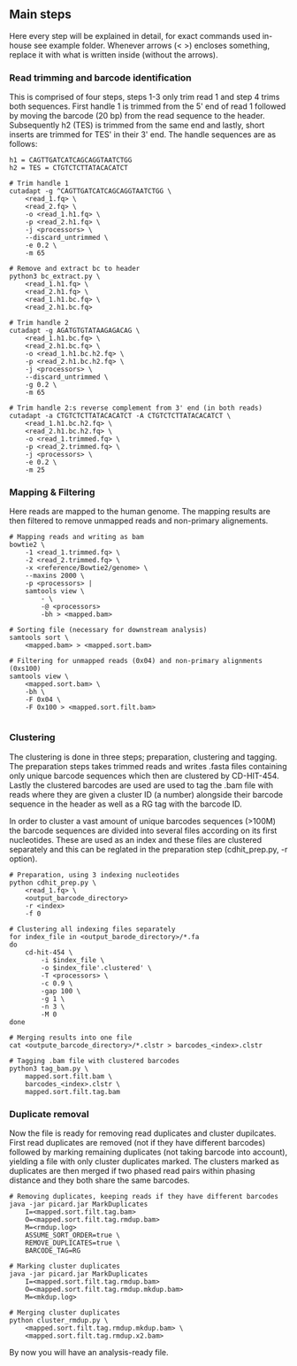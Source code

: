 ## Main steps
Here every step will be explained in detail, for exact commands used in-house see example folder. Whenever arrows (< >) 
encloses something, replace it with what is written inside (without the arrows). 

### Read trimming and barcode identification
This is comprised of four steps, steps 1-3 only trim read 1 and step 4 trims both sequences. First handle 1 is trimmed 
from the 5' end of read 1 followed by moving the barcode (20 bp) from the read sequence to the header. Subsequently 
h2 (TES) is trimmed from the same end and lastly, short inserts are trimmed for TES' in their 3' end. The handle 
sequences are as follows:

```
h1 = CAGTTGATCATCAGCAGGTAATCTGG
h2 = TES = CTGTCTCTTATACACATCT

```

```
# Trim handle 1
cutadapt -g ^CAGTTGATCATCAGCAGGTAATCTGG \
    <read_1.fq> \
    <read_2.fq> \
    -o <read_1.h1.fq> \
    -p <read_2.h1.fq> \
    -j <processors> \
    --discard_untrimmed \
    -e 0.2 \
    -m 65 
  
# Remove and extract bc to header  
python3 bc_extract.py \
    <read_1.h1.fq> \
    <read_2.h1.fq> \
    <read_1.h1.bc.fq> \
    <read_2.h1.bc.fq>
 
# Trim handle 2 
cutadapt -g AGATGTGTATAAGAGACAG \
    <read_1.h1.bc.fq> \    
    <read_2.h1.bc.fq> \
    -o <read_1.h1.bc.h2.fq> \
    -p <read_2.h1.bc.h2.fq> \
    -j <processors> \
    --discard_untrimmed \
    -g 0.2 \
    -m 65
    
# Trim handle 2:s reverse complement from 3' end (in both reads)  
cutadapt -a CTGTCTCTTATACACATCT -A CTGTCTCTTATACACATCT \
    <read_1.h1.bc.h2.fq> \    
    <read_2.h1.bc.h2.fq> \
    -o <read_1.trimmed.fq> \
    -p <read_2.trimmed.fq> \
    -j <processors> \
    -e 0.2 \
    -m 25
```

### Mapping & Filtering

Here reads are mapped to the human genome. The mapping results are then filtered to remove unmapped reads and
non-primary alignements.

```
# Mapping reads and writing as bam
bowtie2 \
    -1 <read_1.trimmed.fq> \
    -2 <read_2.trimmed.fq> \
    -x <reference/Bowtie2/genome> \
    --maxins 2000 \
    -p <processors> |
    samtools view \
        - \
        -@ <processors>
        -bh > <mapped.bam>
   
# Sorting file (necessary for downstream analysis)
samtools sort \
    <mapped.bam> > <mapped.sort.bam>
    
# Filtering for unmapped reads (0x04) and non-primary alignments (0xs100)
samtools view \
    <mapped.sort.bam> \
    -bh \
    -F 0x04 \
    -F 0x100 > <mapped.sort.filt.bam> 
    
```

### Clustering

The clustering is done in three steps; preparation, clustering and tagging. The preparation steps takes trimmed reads
and writes .fasta files containing only unique barcode sequences which then are clustered by CD-HIT-454. Lastly the
clustered barcodes are used are used to tag the .bam file with reads where they are given a cluster ID (a number) 
alongside their barcode sequence in the header as well as a RG tag with the barcode ID.

In order to cluster a vast amount of unique barcodes sequences (>100M) the barcode sequences are divided into several 
files according on its first nucleotides. These are used as an index and these files are clustered separately and this
can be reglated in the preparation step (cdhit_prep.py, -r option).

```
# Preparation, using 3 indexing nucleotides
python cdhit_prep.py \
    <read_1.fq> \
    <output_barcode_directory>
    -r <index>
    -f 0
    
# Clustering all indexing files separately
for index_file in <output_barode_directory>/*.fa
do
    cd-hit-454 \
        -i $index_file \
        -o $index_file'.clustered' \
        -T <processors> \
        -c 0.9 \
        -gap 100 \
        -g 1 \
        -n 3 \
        -M 0
done

# Merging results into one file
cat <outpute_barcode_directory>/*.clstr > barcodes_<index>.clstr
 
# Tagging .bam file with clustered barcodes
python3 tag_bam.py \
    mapped.sort.filt.bam \
    barcodes_<index>.clstr \
    mapped.sort.filt.tag.bam

```

### Duplicate removal

Now the file is ready for removing read duplicates and cluster dupilcates. First read duplicates are removed (not if 
they have different barcodes) followed by marking remaining duplicates (not taking barcode into account), yielding a 
file with only cluster duplicates marked. The clusters marked as duplicates are then merged if two phased read pairs 
within phasing distance and they both share the same barcodes.

```
# Removing duplicates, keeping reads if they have different barcodes
java -jar picard.jar MarkDuplicates 
    I=<mapped.sort.filt.tag.bam>
    O=<mapped.sort.filt.tag.rmdup.bam>
    M=<rmdup.log>
    ASSUME_SORT_ORDER=true \
    REMOVE_DUPLICATES=true \
    BARCODE_TAG=RG
 
# Marking cluster duplicates
java -jar picard.jar MarkDuplicates
    I=<mapped.sort.filt.tag.rmdup.bam>
    O=<mapped.sort.filt.tag.rmdup.mkdup.bam>
    M=<mkdup.log>
   
# Merging cluster duplicates
python cluster_rmdup.py \
    <mapped.sort.filt.tag.rmdup.mkdup.bam> \
    <mapped.sort.filt.tag.rmdup.x2.bam>
```

By now you will have an analysis-ready file.